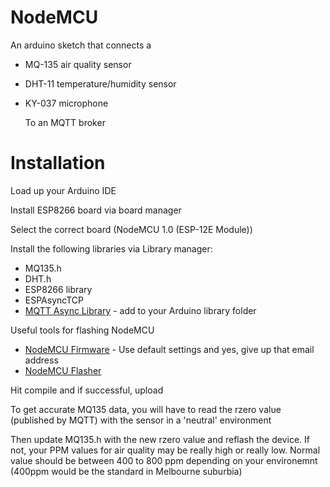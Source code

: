 # NodeMCU 
An arduino sketch that connects a
- MQ-135 air quality sensor
- DHT-11 temperature/humidity sensor
- KY-037 microphone

  To an MQTT broker

# Installation
Load up your Arduino IDE

Install ESP8266 board via board manager

Select the correct board (NodeMCU 1.0 (ESP-12E Module))

Install the following libraries via Library manager:
  - MQ135.h
  - DHT.h
  - ESP8266 library
  - ESPAsyncTCP
  - [MQTT Async Library](https://github.com/marvinroger/async-mqtt-client) - add to your Arduino library folder

Useful tools for flashing NodeMCU

- [NodeMCU Firmware](https://nodemcu-build.com/trigger-build.php) - Use default settings and yes, give up that email address
- [NodeMCU Flasher](https://github.com/nodemcu/nodemcu-flasher)


Hit compile and if successful, upload

To get accurate MQ135 data, you will have to read the rzero value (published by MQTT) with the sensor in a 'neutral' environment

Then update MQ135.h with the new rzero value and reflash the device. If not, your PPM values for air quality may be really high or really low. Normal value should be between 400 to 800 ppm depending on your environemnt (400ppm would be the standard in Melbourne suburbia)
